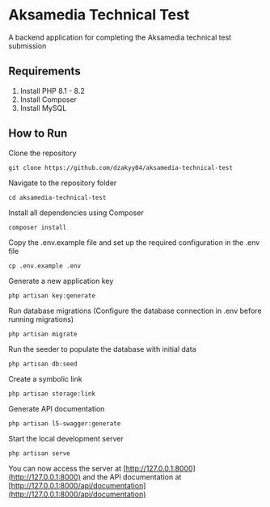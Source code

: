 # Aksamedia Technical Test

A backend application for completing the Aksamedia technical test submission

## Requirements

1. Install PHP 8.1 - 8.2
2. Install Composer
3. Install MySQL

## How to Run

Clone the repository

    git clone https://github.com/dzakyy04/aksamedia-technical-test

Navigate to the repository folder

    cd aksamedia-technical-test

Install all dependencies using Composer

    composer install

Copy the .env.example file and set up the required configuration in the .env file

    cp .env.example .env

Generate a new application key

    php artisan key:generate

Run database migrations (Configure the database connection in .env before running migrations)

    php artisan migrate

Run the seeder to populate the database with initial data

    php artisan db:seed

Create a symbolic link

    php artisan storage:link

Generate API documentation

    php artisan l5-swagger:generate

Start the local development server

    php artisan serve

You can now access the server at [http://127.0.0.1:8000](http://127.0.0.1:8000) and the API documentation at [http://127.0.0.1:8000/api/documentation](http://127.0.0.1:8000/api/documentation)

